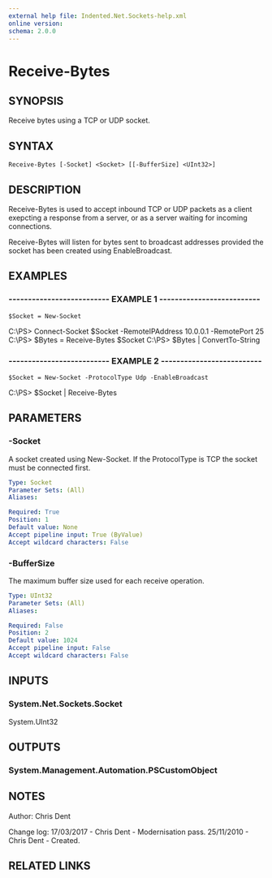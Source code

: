 ```yaml
---
external help file: Indented.Net.Sockets-help.xml
online version: 
schema: 2.0.0
---
```


# Receive-Bytes

## SYNOPSIS
Receive bytes using a TCP or UDP socket.

## SYNTAX

```
Receive-Bytes [-Socket] <Socket> [[-BufferSize] <UInt32>]
```

## DESCRIPTION
Receive-Bytes is used to accept inbound TCP or UDP packets as a client exepcting a response from a server, or as a server waiting for incoming connections.

Receive-Bytes will listen for bytes sent to broadcast addresses provided the socket has been created using EnableBroadcast.

## EXAMPLES

### -------------------------- EXAMPLE 1 --------------------------
```
$Socket = New-Socket
```

C:\PS\> Connect-Socket $Socket -RemoteIPAddress 10.0.0.1 -RemotePort 25
C:\PS\> $Bytes = Receive-Bytes $Socket
C:\PS\> $Bytes | ConvertTo-String

### -------------------------- EXAMPLE 2 --------------------------
```
$Socket = New-Socket -ProtocolType Udp -EnableBroadcast
```

C:\PS\> $Socket | Receive-Bytes

## PARAMETERS

### -Socket
A socket created using New-Socket.
If the ProtocolType is TCP the socket must be connected first.

```yaml
Type: Socket
Parameter Sets: (All)
Aliases: 

Required: True
Position: 1
Default value: None
Accept pipeline input: True (ByValue)
Accept wildcard characters: False
```

### -BufferSize
The maximum buffer size used for each receive operation.

```yaml
Type: UInt32
Parameter Sets: (All)
Aliases: 

Required: False
Position: 2
Default value: 1024
Accept pipeline input: False
Accept wildcard characters: False
```

## INPUTS

### System.Net.Sockets.Socket
System.UInt32

## OUTPUTS

### System.Management.Automation.PSCustomObject

## NOTES
Author: Chris Dent

Change log:
  17/03/2017 - Chris Dent - Modernisation pass.
  25/11/2010 - Chris Dent - Created.

## RELATED LINKS

